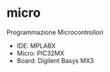 # micro
Programmazione Microcontrollori

* IDE: MPLABX
* Micro: PIC32MX
* Board: Digilent Basys MX3
